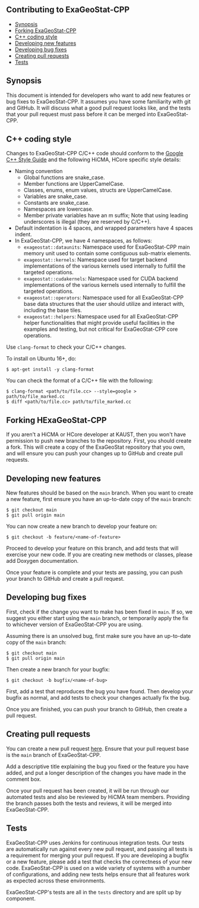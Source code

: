 Contributing to ExaGeoStat-CPP
--------------------------------------------------------------------------------

- [Synopsis](#synopsis)
- [Forking ExaGeoStat-CPP](#forking-ExaGeoStat-CPP)
- [C++ coding style](#c-coding-style)
- [Developing new features](#developing-new-features)
- [Developing bug fixes](#developing-bug-fixes)
- [Creating pull requests](#creating-pull-requests)
- [Tests](#tests)

Synopsis
--------------------------------------------------------------------------------

This document is intended for developers who want to add new features or
bug fixes to ExaGeoStat-CPP. It assumes you have some familiarity with git and GitHub. It
will discuss what a good pull request looks like, and the tests that your
pull request must pass before it can be merged into ExaGeoStat-CPP.

C++ coding style
--------------------------------------------------------------------------------

Changes to ExaGeoStat-CPP C/C++ code should conform to the
[Google C++ Style Guide](https://google.github.io/styleguide/cppguide.html) and
the following HiCMA, HCore specific style details:

- Naming convention
    - Global functions are snake_case.
    - Member functions are UpperCamelCase.
    - Classes, enums, enum values, structs are UpperCamelCase.
    - Variables are snake_case.
    - Constants are snake_case.
    - Namespaces are lowercase.
    - Member private variables have an m suffix; Note that using leading
      underscores is illegal (they are reserved by C/C++).
- Default indentation is 4 spaces, and wrapped parameters have 4 spaces indent.
- In ExaGeoStat-CPP, we have 4 namespaces, as follows:
    - `exageostat::dataunits`: Namespace used for ExaGeoStat-CPP main memory unit used to contain some contiguous sub-matrix elements.
    - `exageostat::kernels`: Namespace used for target backend implementations of the various kernels used internally to fulfill the targeted operations.
    - `exageostat::cudakernels`: Namespace used for CUDA backend implementations of the various kernels used internally to fulfill the targeted operations.
    - `exageostat::operators`: Namespace used for all ExaGeoStat-CPP base data structures that the user should utilize and interact with, including the base tiles.
    - `exageostat::helpers`: Namespace used for all ExaGeoStat-CPP helper functionalities that might provide useful facilities in the examples and testing, but not critical for ExaGeoStat-CPP core operations.

Use `clang-format` to check your C/C++ changes.

To install on Ubuntu 16+, do:

    $ apt-get install -y clang-format

You can check the format of a C/C++ file with the following:

    $ clang-format <path/to/file.cc> --style=google > path/to/file_marked.cc
    $ diff <path/to/file.cc> path/to/file_marked.cc

Forking HExaGeoStat-CPP
--------------------------------------------------------------------------------

If you aren't a HiCMA or HCore developer at KAUST, then you won't have permission to push
new branches to the repository. First, you should create a fork. This will
create a copy of the ExaGeoStat repository that you own, and will ensure you can push
your changes up to GitHub and create pull requests.

Developing new features
--------------------------------------------------------------------------------

New features should be based on the `main` branch. When you want to create a
new feature, first ensure you have an up-to-date copy of the `main` branch:

    $ git checkout main
    $ git pull origin main

You can now create a new branch to develop your feature on:

    $ git checkout -b feature/<name-of-feature>

Proceed to develop your feature on this branch, and add tests that will exercise
your new code. If you are creating new methods or classes, please add Doxygen
documentation.

Once your feature is complete and your tests are passing, you can push your
branch to GitHub and create a pull request.

Developing bug fixes
--------------------------------------------------------------------------------

First, check if the change you want to make has been fixed in `main`. If so,
we suggest you either start using the `main` branch, or temporarily apply the
fix to whichever version of ExaGeoStat-CPP you are using.

Assuming there is an unsolved bug, first make sure you have an up-to-date copy
of the `main` branch:

    $ git checkout main
    $ git pull origin main

Then create a new branch for your bugfix:

    $ git checkout -b bugfix/<name-of-bug>

First, add a test that reproduces the bug you have found. Then develop your
bugfix as normal, and add tests to check your changes actually fix the bug.

Once you are finished, you can push your branch to GitHub, then create a pull
request.

Creating pull requests
--------------------------------------------------------------------------------

You can create a new pull request
[here](https://github.com/ecrc/ExaGeoStat-CPP-dev/pulls).
Ensure that your pull request base is the `main` branch of ExaGeoStat-CPP.

Add a descriptive title explaining the bug you fixed or the feature you have
added, and put a longer description of the changes you have made in the comment
box.

Once your pull request has been created, it will be run through our automated
tests and also be reviewed by HiCMA team members. Providing the branch passes
both the tests and reviews, it will be merged into ExaGeoStat-CPP.

Tests
--------------------------------------------------------------------------------

ExaGeoStat-CPP uses Jenkins for continuous integration tests. Our tests are automatically
run against every new pull request, and passing all tests is a requirement for
merging your pull request. If you are developing a bugfix or a new feature,
please add a test that checks the correctness of your new code. ExaGeoStat-CPP is used on
a wide variety of systems with a number of configurations, and adding new tests
helps ensure that all features work as expected across these environments.

ExaGeoStat-CPP's tests are all in the `tests` directory and are split up by component.
